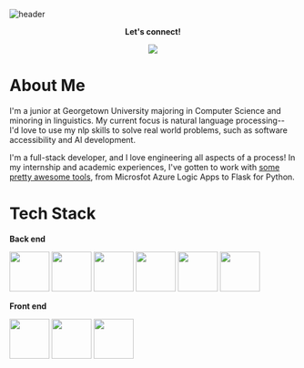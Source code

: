 ![header](https://capsule-render.vercel.app/api?type=waving&theme=vue&color=auto&height=300&section=header&text=Hi,%20I'm%20Brooke!&fontSize=70)
<div align="center">
  
**Let's connect!**
  
<a href="https://linkedin.com/in/brooke-bergin"><img src="https://img.shields.io/badge/LinkedIn-0072B1?style=for-the-badge"/></a>

</div>

# About Me
I'm a junior at Georgetown University majoring in Computer Science and minoring in linguistics. My current focus is natural language processing-- I'd love to use my nlp skills to solve real world problems, such as software accessibility and AI development.

I'm a full-stack developer, and I love engineering all aspects of a process! In my internship and academic experiences, I've gotten to work with [some pretty awesome tools](#tech-stack), from Microsfot Azure Logic Apps to Flask for Python. 


# Tech Stack

**Back end**

<img src="https://cdn.jsdelivr.net/gh/devicons/devicon@latest/icons/python/python-original-wordmark.svg" width="70"/> <img src="https://cdn.jsdelivr.net/gh/devicons/devicon@latest/icons/java/java-original-wordmark.svg" width="70"/> <img src="https://cdn.jsdelivr.net/gh/devicons/devicon@latest/icons/cplusplus/cplusplus-original.svg" width="70"/> <img src="https://cdn.jsdelivr.net/gh/devicons/devicon@latest/icons/php/php-original.svg" width="70"/> <img src="https://cdn.jsdelivr.net/gh/devicons/devicon@latest/icons/azure/azure-original-wordmark.svg" width="70"/> <img src="https://cdn.jsdelivr.net/gh/devicons/devicon@latest/icons/sqlite/sqlite-original-wordmark.svg" width="70" />
          


**Front end**

<img src="https://cdn.jsdelivr.net/gh/devicons/devicon@latest/icons/html5/html5-original-wordmark.svg" width="70"/> <img src="https://cdn.jsdelivr.net/gh/devicons/devicon@latest/icons/css3/css3-original-wordmark.svg" width="70" /> <img src="https://cdn.jsdelivr.net/gh/devicons/devicon@latest/icons/javascript/javascript-original.svg" width="70"/>

          
          
          
